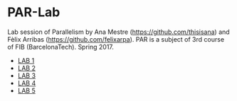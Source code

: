 # PAR-Lab
Lab session of Parallelism by Ana Mestre (https://github.com/thisisana) and Fèlix Arribas (https://github.com/felixarpa).
PAR is a subject of 3rd course of FIB (BarcelonaTech).
Spring 2017.

- [LAB 1](https://github.com/felixarpa/PAR-Lab/blob/master/deliverables/par2312-lab1.pdf)
- [LAB 2](https://github.com/felixarpa/PAR-Lab/blob/master/deliverables/par2312-lab2.pdf)
- [LAB 3](https://github.com/felixarpa/PAR-Lab/blob/master/deliverables/par2312-lab3/par2312-lab3.pdf)
- [LAB 4](https://github.com/felixarpa/PAR-Lab/blob/master/deliverables/par2312-lab3/par2312-lab4.pdf)
- [LAB 5](https://github.com/felixarpa/PAR-Lab/blob/master/deliverables/par2312-lab3/par2312-lab5.pdf)
